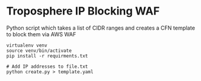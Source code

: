 # Troposphere IP Blocking WAF

Python script which takes a list of CIDR ranges and creates a CFN template
to block them via AWS WAF

```
virtualenv venv
source venv/bin/activate
pip install -r requirments.txt

# Add IP addresses to file.txt
python create.py > template.yaml
```
